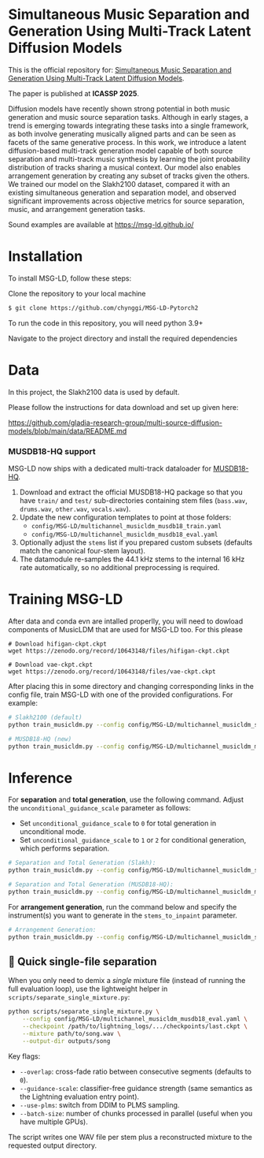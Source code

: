 # Simultaneous Music Separation and Generation Using Multi-Track Latent Diffusion Models

This is the official repository for: [Simultaneous Music Separation and Generation Using Multi-Track Latent Diffusion Models](https://arxiv.org/pdf/2409.12346).

The paper is published at **ICASSP 2025**.

Diffusion models have recently shown strong potential in both music generation and music source separation tasks. Although in early stages, a trend is emerging towards integrating these tasks into a single framework, as both involve generating musically aligned parts and can be seen as facets of the same generative process. In this work, we introduce a latent diffusion-based multi-track generation model capable of both source separation and multi-track music synthesis by learning the joint probability distribution of tracks sharing a musical context. Our model also enables arrangement generation by creating any subset of tracks given the others. We trained our model on the Slakh2100 dataset, compared it with an existing simultaneous generation and separation model, and observed significant improvements across objective metrics for source separation, music, and arrangement generation tasks. 

Sound examples are available at https://msg-ld.github.io/

# Installation

To install MSG-LD, follow these steps:

Clone the repository to your local machine
```bash
$ git clone https://github.com/chynggi/MSG-LD-Pytorch2
```

To run the code in this repository, you will need python 3.9+ 

Navigate to the project directory and install the required dependencies




# Data

In this project, the Slakh2100 data is used by default.

Please follow the instructions for data download and set up given here:

https://github.com/gladia-research-group/multi-source-diffusion-models/blob/main/data/README.md

### MUSDB18-HQ support

MSG-LD now ships with a dedicated multi-track dataloader for [MUSDB18-HQ](https://sigsep.github.io/datasets/musdb.html).

1. Download and extract the official MUSDB18-HQ package so that you have `train/` and `test/` sub-directories containing stem files (`bass.wav`, `drums.wav`, `other.wav`, `vocals.wav`).
2. Update the new configuration templates to point at those folders:
	- `config/MSG-LD/multichannel_musicldm_musdb18_train.yaml`
	- `config/MSG-LD/multichannel_musicldm_musdb18_eval.yaml`
3. Optionally adjust the `stems` list if you prepared custom subsets (defaults match the canonical four-stem layout).
4. The datamodule re-samples the 44.1 kHz stems to the internal 16 kHz rate automatically, so no additional preprocessing is required.

# Training MSG-LD

After data and conda evn are intalled properlly, you will need to dowload components of MusicLDM that are used for MSG-LD too. For this please 

```
# Download hifigan-ckpt.ckpt
wget https://zenodo.org/record/10643148/files/hifigan-ckpt.ckpt

# Download vae-ckpt.ckpt
wget https://zenodo.org/record/10643148/files/vae-ckpt.ckpt

```

After placing this in some directory and changing corresponding links in the config file, train MSG-LD with one of the provided configurations. For example:

```bash
# Slakh2100 (default)
python train_musicldm.py --config config/MSG-LD/multichannel_musicldm_slakh_3d_train.yaml

# MUSDB18-HQ (new)
python train_musicldm.py --config config/MSG-LD/multichannel_musicldm_musdb18_train.yaml
```
<!-- 
# Checkpoints

Plase download checkpoints from:

```
# For un-conditional:
wget https://zenodo.org/records/13947715/files/2024-03-24T19-51-37_3_D_4_stems_slakh_uncond_ch%3D192_3e-05_.tar.gz?download=1

# For conditional:
wget https://zenodo.org/records/13947715/files/2024-03-25T00-55-31_3_D_4_stems_slakh_with_CALP_ch%3D192_3e-05_.tar.gz?download=1
``` -->

# Inference

For **separation** and **total generation**, use the following command. Adjust the `unconditional_guidance_scale` parameter as follows:
- Set `unconditional_guidance_scale` to `0` for total generation in unconditional mode.
- Set `unconditional_guidance_scale` to `1` or `2` for conditional generation, which performs separation.

```bash
# Separation and Total Generation (Slakh):
python train_musicldm.py --config config/MSG-LD/multichannel_musicldm_slakh_3d_eval.yaml

# Separation and Total Generation (MUSDB18-HQ):
python train_musicldm.py --config config/MSG-LD/multichannel_musicldm_musdb18_eval.yaml
```

For **arrangement generation**, run the command below and specify the instrument(s) you want to generate in the `stems_to_inpaint` parameter.

```bash
# Arrangement Generation:
python train_musicldm.py --config config/MSG-LD/multichannel_musicldm_slakh_3d_eval_inpaint.yaml
```

## 🔧 Quick single-file separation

When you only need to demix a *single* mixture file (instead of running the full
evaluation loop), use the lightweight helper in `scripts/separate_single_mixture.py`:

```bash
python scripts/separate_single_mixture.py \
	--config config/MSG-LD/multichannel_musicldm_musdb18_eval.yaml \
	--checkpoint /path/to/lightning_logs/.../checkpoints/last.ckpt \
	--mixture path/to/song.wav \
	--output-dir outputs/song
```

Key flags:

- `--overlap`: cross-fade ratio between consecutive segments (defaults to `0`).
- `--guidance-scale`: classifier-free guidance strength (same semantics as the
	Lightning evaluation entry point).
- `--use-plms`: switch from DDIM to PLMS sampling.
- `--batch-size`: number of chunks processed in parallel (useful when you have
	multiple GPUs).

The script writes one WAV file per stem plus a reconstructed mixture to the
requested output directory.

